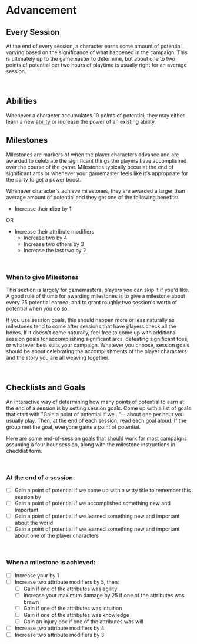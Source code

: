 # Advancement

## Every Session

At the end of every session, a character earns some amount of potential, varying based on the significance of what happened in the campaign. This is ultimately up to the gamemaster to determine, but about one to two points of potential per two hours of playtime is usually right for an average session.

<br/>

## Abilities

Whenever a character accumulates 10 points of potential, they may either learn a new [ability](../character/abilities.md) or increase the power of an existing ability.

## Milestones

Milestones are markers of when the player characters advance and are awarded to celebrate the significant things the players have accomplished over the course of the game. Milestones typically occur at the end of significant arcs or whenever your gamemaster feels like it's appropriate for the party to get a power boost. 

Whenever character's achieve milestones, they are awarded a larger than average amount of potential and they get one of the following benefits:

*   Increase their **dice** by 1

OR

*   Increase their attribute modifiers
    *   Increase two by 4
    *   Increase two others by 3
    *   Increase the last two by 2

<br/>

### When to give Milestones

This section is largely for gamemasters, players you can skip it if you'd like. A good rule of thumb for awarding milestones is to give a milestone about every 25 potential earned, and to grant roughly two session's worth of potential when you do so.

If you use session goals, this should happen more or less naturally as milestones tend to come after sessions that have players check all the boxes. If it doesn't come naturally, feel free to come up with additional session goals for accomplishing significant arcs, defeating significant foes, or whatever best suits your campaign. Whatever you choose, session goals should be about celebrating the accomplishments of the player characters and the story you are all weaving together.

<br/>

## Checklists and Goals

An interactive way of determining how many points of potential to earn at the end of a session is by setting session goals. Come up with a list of goals that start with "Gain a point of potential if we..."-- about one per hour you usually play. Then, at the end of each session, read each goal aloud. If the group met the goal, everyone gains a point of potential.

Here are some end-of-session goals that should work for most campaigns assuming a four hour session, along with the milestone instructions in checklist form.

<br/>

### At the end of a session:

* [ ] Gain a point of potential if we come up with a witty title to remember this session by
* [ ] Gain a point of potential if we accomplished something new and important
* [ ] Gain a point of potential if we learned something new and important about the world
* [ ] Gain a point of potential if we learned something new and important about one of the player characters

<br/>

### When a milestone is achieved:

* [ ] Increase your <!-- ??? --> by 1
* [ ] Increase two attribute modifiers by 5, then:
    * [ ] Gain <!-- ??? --> if one of the attributes was agility
    * [ ] Increase your maximum damage by 25 if one of the attributes was brawn
    * [ ] Gain <!-- ??? --> if one of the attributes was intuition
    * [ ] Gain <!-- ??? --> if one of the attributes was knowledge
    * [ ] Gain an injury box if one of the attributes was will
* [ ] Increase two attribute modifiers by 4
* [ ] Increase two attribute modifiers by 3

<br/>

